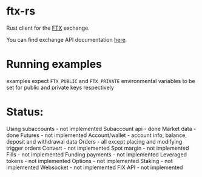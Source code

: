 # ftx-rs
Rust client for the [FTX](ftx.com) exchange.

You can find exchange API documentation [here](docs.ftx.com).

# Running examples
examples expect `FTX_PUBLIC` and `FTX_PRIVATE` environmental variables to be set for public and private keys respectively

# Status:
Using subaccounts - not implemented
Subaccount api - done
Market data - done
Futures - not implemented
Account/wallet - account info, balance, deposit and withdrawal data
Orders - all except placing and modifying trigger orders
Convert - not implemented
Spot margin - not implemented
Fills - not implemented
Funding payments - not implemented
Leveraged tokens - not implemented
Options - not implemented
Staking - not implemented
Websocket - not implemented
FIX API - not implemented
